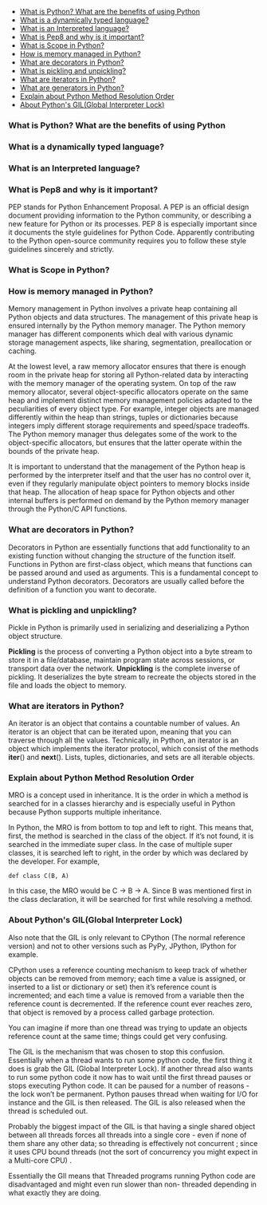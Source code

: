 - [What is Python? What are the benefits of using Python](#what-is-python-what-are-the-benefits-of-using-python)
- [What is a dynamically typed language?](#what-is-a-dynamically-typed-language)
- [What is an Interpreted language?](#what-is-an-interpreted-language)
- [What is Pep8 and why is it important?](#what-is-pep8-and-why-is-it-important)
- [What is Scope in Python?](#what-is-scope-in-python)
- [How is memory managed in Python?](#how-is-memory-managed-in-python)
- [What are decorators in Python?](#what-are-decorators-in-python)
- [What is pickling and unpickling?](#what-is-pickling-and-unpickling)
- [What are iterators in Python?](#what-are-decorators-in-python)
- [What are generators in Python?](#)
- [Explain about Python Method Resolution Order](#explain-about-python-method-resolution-order)
- [About Python's GIL(Global Interpreter Lock)](#about-pythons-gilglobal-interpreter-lock)

### What is Python? What are the benefits of using Python
### What is a dynamically typed language?
### What is an Interpreted language?
### What is Pep8 and why is it important?
PEP stands for Python Enhancement Proposal.
A PEP is an official design document providing information to the Python community, or describing a new feature for Python or its processes.
PEP 8 is especially important since it documents the style guidelines for Python Code.
Apparently contributing to the Python open-source community requires you to follow these style guidelines sincerely and strictly.

### What is Scope in Python?

### How is memory managed in Python?
Memory management in Python involves a private heap containing all Python objects and data structures.
The management of this private heap is ensured internally by the Python memory manager.
The Python memory manager has different components which deal with various dynamic storage management aspects, like sharing, segmentation, preallocation or caching.

At the lowest level, a raw memory allocator ensures that there is enough room in the private heap for storing all Python-related data by interacting with the memory manager of the operating system.
On top of the raw memory allocator, several object-specific allocators operate on the same heap and implement distinct memory management policies adapted to the peculiarities of every object type.
For example, integer objects are managed differently within the heap than strings, tuples or dictionaries because integers imply different storage requirements and speed/space tradeoffs.
The Python memory manager thus delegates some of the work to the object-specific allocators, but ensures that the latter operate within the bounds of the private heap.

It is important to understand that the management of the Python heap is performed by the interpreter itself and that the user has no control over it, even if they regularly manipulate object pointers to memory blocks inside that heap.
The allocation of heap space for Python objects and other internal buffers is performed on demand by the Python memory manager through the Python/C API functions.

### What are decorators in Python?
Decorators in Python are essentially functions that add functionality to an existing function without changing the structure of the function itself.
Functions in Python are first-class object, which means that functions can be passed around and used as arguments.
This is a fundamental concept to understand Python decorators.
Decorators are usually called before the definition of a function you want to decorate.

### What is pickling and unpickling?
Pickle in Python is primarily used in serializing and deserializing a Python object structure.

**Pickling** is the process of converting a Python object into a byte stream to store it in a file/database, maintain program state across sessions, or transport data over the network.
**Unpickling** is the complete inverse of pickling. It deserializes the byte stream to recreate the objects stored in the file and loads the object to memory.

### What are iterators in Python?
An iterator is an object that contains a countable number of values.
An iterator is an object that can be iterated upon, meaning that you can traverse through all the values.
Technically, in Python, an iterator is an object which implements the iterator protocol, which consist of the methods __iter__() and __next__().
Lists, tuples, dictionaries, and sets are all iterable objects.


### Explain about Python Method Resolution Order
MRO is a concept used in inheritance. It is the order in which a method is searched for in a classes hierarchy and is especially useful in Python because Python supports multiple inheritance.

In Python, the MRO is from bottom to top and left to right. This means that, first, the method is searched in the class of the object. If it’s not found, it is searched in the immediate super class. In the case of multiple super classes, it is searched left to right, in the order by which was declared by the developer. For example, 
```
def class C(B, A)
```
In this case, the MRO would be C -> B -> A.
Since B was mentioned first in the class declaration, it will be searched for first while resolving a method.


### About Python's GIL(Global Interpreter Lock)
Also note that the GIL is only relevant to CPython (The normal reference version) and not to other versions such as PyPy, JPython, IPython for example.

CPython uses a reference counting mechanism to keep track of whether objects can be removed from memory; each time a value is assigned, or inserted to a list or dictionary or set) then it’s reference count is incremented; and each time a value is removed from a variable then the reference count is decremented. If the reference count ever reaches zero, that object is removed by a process called garbage protection.

You can imagine if more than one thread was trying to update an objects reference count at the same time; things could get very confusing.

The GIL is the mechanism that was chosen to stop this confusion. Essentially when a thread wants to run some python code, the first thing it does is grab the GIL (Global Interpreter Lock). If another thread also wants to run some python code it now has to wait until the first thread pauses or stops executing Python code. It can be paused for a number of reasons - the lock won’t be permanent. Python pauses thread when waiting for I/O for instance and the GIL is then released. The GIL is also released when the thread is scheduled out.

Probably the biggest impact of the GIL is that having a single shared object between all threads forces all threads into a single core - even if none of them share any other data; so threading is effectively not concurrent ; since it uses CPU bound threads (not the sort of concurrency you might expect in a Multi-core CPU) .

Essentially the GIl means that Threaded programs running Python code are disadvantaged and might even run slower than non- threaded depending in what exactly they are doing.

